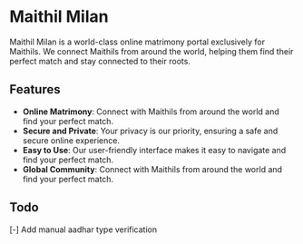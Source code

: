 # Maithil Milan

Maithil Milan is a world-class online matrimony portal exclusively for Maithils. We connect Maithils from around the world, helping them find their perfect match and stay connected to their roots.

## Features

- **Online Matrimony**: Connect with Maithils from around the world and find your perfect match.
- **Secure and Private**: Your privacy is our priority, ensuring a safe and secure online experience.
- **Easy to Use**: Our user-friendly interface makes it easy to navigate and find your perfect match.
- **Global Community**: Connect with Maithils from around the world and find your perfect match.

## Todo
[-] Add manual aadhar type verification
